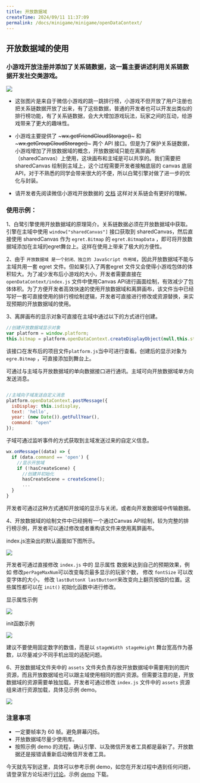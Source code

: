 ```yaml
---
title: 开放数据域
createTime: 2024/09/11 11:37:09
permalink: /docs/minigame/minigame/openDataContext/
---
```

## 开放数据域的使用

### 小游戏开放注册并添加了关系链数据，这一篇主要讲述利用关系链数据开发社交类游戏。

  ![](./a05.jpg)
  
  * 这张图片是来自于微信小游戏的跳一跳排行榜，小游戏不但开放了用户注册也把关系链数据开放了出来，有了这些数据，普通的开发者也可以开发出类似的排行榜功能，有了关系链数据，会大大增加游戏玩法，玩家之间的互动，给游戏带来了更大的趣味性。
  
  * 小游戏主要提供了 ~~~wx.getFriendCloudStorage()~~~ 和 ~~~wx.getGroupCloudStorage()~~~ 两个 API 接口。但是为了保护关系链数据，小游戏增加了开放数据域的概念，开放数据域只能在离屏画布（sharedCanvas）上使用，这块画布和主域是可以共享的。我们需要把 sharedCanvas 绘制到主域上，这个过程需要开发者接触底层的 canvas 底层 API，对于不熟悉的同学会带来很大的不便，所以白鹭引擎对做了进一步的优化与封装。

  * 请开发者先阅读微信小游戏开放数据的 [文档](https://mp.weixin.qq.com/debug/wxagame/dev/tutorial/open-ability/open-data.html?t=2018323) 这样对关系链会有更好的理解。

### 使用示例：

1、白鹭引擎使用开放数据域的原理简介。关系链数据必须在开放数据域中获取。引擎在主域中使用 `window["sharedCanvas"]` 接口获取到 sharedCanvas，然后直接使用 sharedCanvas 作为 `egret.Bitmap` 的 `egret.BitmapData` ，即可将开放数据域添加在主域的egret舞台上。这样在使用上带来了极大的方便性。

2、由于 `开放数据域 是一个封闭、独立的 JavaScript 作用域`，因此开放数据域不能与主域共用一套 egret 文件。但如果引入了两套egret 文件又会使得小游戏包体的体积较大。为了减少发布后小游戏的大小，开发者需要直接在 `openDataContext/index.js` 文件中使用Canvas API进行画面绘制，有效减少了包体体积。为了方便开发者高效快速的使用开放数据域和离屏画布，该文件当中已经写好一套可直接使用的排行榜绘制逻辑，开发者可直接进行修改或资源替换，来实现预期的开放数据域的使用。

3、离屏画布的显示对象可直接在主域中通过以下的方式进行创建。 

~~~javascript
//创建开放数据域显示对象
var platform = window.platform;
this.bitmap = platform.openDataContext.createDisplayObject(null,this.stage.stageWidth, this.stage.stageHeight);
~~~

该接口在发布后的项目文件`platform.js`当中可进行查看。创建后的显示对象为 `egre.Bitmap` ，可直接添加到舞台上。

可通过与主域与开放数据域的单向数据接口进行通讯。主域可向开放数据域单方向发送消息。

~~~javascript

//主域向子域发送自定义消息
platform.openDataContext.postMessage({
  isDisplay: this.isdisplay,
  text: 'hello',
  year: (new Date()).getFullYear(),
  command: "open"
});

~~~

子域可通过监听事件的方式获取到主域发送过来的自定义信息。

~~~javascript
wx.onMessage((data) => {
  if (data.command == 'open') {
    //显示开放域
    if (!hasCreateScene) {
      //创建并初始化
      hasCreateScene = createScene();
      ...
  }
}
~~~

开发者可通过这种方式通知开放域的显示与关闭，或者向开发数据域中传输数据。

4、开放数据域的绘制文件中已经拥有一个通过Canvas API绘制，较为完整的排行榜示例，开发者可以通过修改或者重构该文件来使用离屏画布。

index.js渲染出的默认画面如下图所示。

![](./a06.png)

开发者可通过直接修改 `index.js` 中的 显示属性 数据来达到自己的预期效果，例如 修改`perPageMaxNum`可以改变每页最多显示的玩家个数， 修改 `fontSize` 可以改变字体的大小， 修改 `lastButtonX lastButtonY`来改变向上翻页按钮的位置。这些属性都可以在  `init()` 初始化函数中进行修改。

显示属性示例

![](./a08.png)

init函数示例

![](./a07.png)

建议不要使用固定数字的数值，而是以 `stageWidth stageHeight` 舞台宽高作为基数，以尽量减少不同手机出现的适配问题。

6、开放数据域文件夹中的 `assets` 文件夹负责存放开放数据域中需要用到的图片资源，而且开放数据域也可以跟主域使用相同的图片资源。但需要注意的是，开放数据域的资源需要单独加载。开发者可通过修改 `index.js` 文件中的 `assets` 资源组来进行资源加载，具体见示例 demo。

![](./a09.png)


### 注意事项
  * 一定要帧率为 60 帧。避免屏幕闪烁。
  * 开放数据域尽量少使用库。
  * 按照示例 demo 的流程，确认引擎、以及微信开发者工具都是最新了。开放数据还是报错请重新启动微信开发者工具。

今天就先写到这里，具体可以参考示例 demo，如您在开发过程中遇到任何问题，请登录官方论坛进行[讨论](http://bbs.egret.com)。示例 [demo](https://github.com/egret-labs/egret-target-wxgame/tree/master/demos/openDataContext) 下载。
